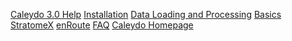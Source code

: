 [Caleydo 3.0 Help](index.md)
[Installation](install.md)
[Data Loading and Processing](data.md)
[Basics](basics.md)
[StratomeX](views/stratomex/stratomex.md)
[enRoute](views/pathway/enroute.md)
[FAQ](faq.md)
[Caleydo Homepage](http://www.caleydo.org)

<script>
  (function(i,s,o,g,r,a,m){i['GoogleAnalyticsObject']=r;i[r]=i[r]||function(){
  (i[r].q=i[r].q||[]).push(arguments)},i[r].l=1*new Date();a=s.createElement(o),
  m=s.getElementsByTagName(o)[0];a.async=1;a.src=g;m.parentNode.insertBefore(a,m)
  })(window,document,'script','//www.google-analytics.com/analytics.js','ga');

  ga('create', 'UA-45998043-1', 'caleydo.org');
  ga('send', 'pageview');

</script>
